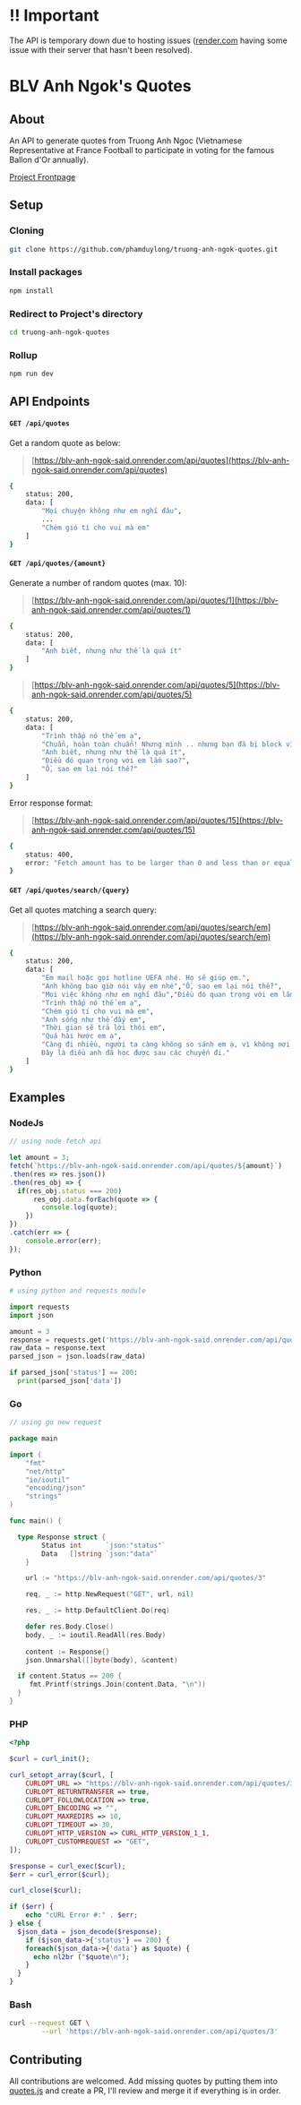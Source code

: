 # ‼️ Important

The API is temporary down due to hosting issues ([render.com](https://render.com) having some issue with their server that hasn't been resolved).

# BLV Anh Ngok's Quotes

## About

An API to generate quotes from Truong Anh Ngoc (Vietnamese Representative at France Football to participate in voting for the famous Ballon d'Or annually).

[Project Frontpage](https://blv-anh-ngok-said.onrender.com/)

## Setup

### Cloning
```bash
git clone https://github.com/phamduylong/truong-anh-ngok-quotes.git
```

### Install packages
```bash
npm install
```

### Redirect to Project's directory
```bash
cd truong-anh-ngok-quotes
```

### Rollup
```bash
npm run dev
```

## API Endpoints

#### `GET /api/quotes`

Get a random quote as below:
> [https://blv-anh-ngok-said.onrender.com/api/quotes](https://blv-anh-ngok-said.onrender.com/api/quotes)

```bash
{
    status: 200,
    data: [
        "Mọi chuyện không như em nghĩ đâu",
        ...
        "Chém gió tí cho vui mà em"
    ]
}
```

#### `GET /api/quotes/{amount}`

Generate a number of random quotes (max. 10):
> [https://blv-anh-ngok-said.onrender.com/api/quotes/1](https://blv-anh-ngok-said.onrender.com/api/quotes/1)

```bash
{
    status: 200,
    data: [
        "Anh biết, nhưng như thế là quá ít"
    ]
}
```

> [https://blv-anh-ngok-said.onrender.com/api/quotes/5](https://blv-anh-ngok-said.onrender.com/api/quotes/5)

```bash
{
    status: 200,
    data: [
        "Trình thấp nó thế em ạ",
        "Chuẩn, hoàn toàn chuẩn! Nhưng mình .. nhưng bạn đã bị block vì bạn không tôn trọng mình!",
        "Anh biết, nhưng như thế là quá ít",
        "Điều đó quan trọng với em lắm sao?",
        "Ồ, sao em lại nói thế?"
    ]
}
```

Error response format:
> [https://blv-anh-ngok-said.onrender.com/api/quotes/15](https://blv-anh-ngok-said.onrender.com/api/quotes/15)

```bash
{
    status: 400,
    error: "Fetch amount has to be larger than 0 and less than or equal to 10!"
}
```

#### `GET /api/quotes/search/{query}`

Get all quotes matching a search query:
> [https://blv-anh-ngok-said.onrender.com/api/quotes/search/em](https://blv-anh-ngok-said.onrender.com/api/quotes/search/em)

```bash
{
    status: 200,
    data: [
        "Em mail hoặc gọi hotline UEFA nhé. Họ sẽ giúp em.",
        "Anh không bao giờ nói vậy em nhé","Ồ, sao em lại nói thế?",
        "Mọi việc không như em nghĩ đâu","Điều đó quan trọng với em lắm sao?",
        "Trình thấp nó thế em ạ",
        "Chém gió tí cho vui mà em",
        "Anh sống như thế đấy em",
        "Thời gian sẽ trả lời thôi em",
        "Quá hài hước em ạ",
        "Càng đi nhiều, người ta càng không so sánh em ạ, vì không nơi nào giống nơi nào. 
        Đây là điều anh đã học được sau các chuyến đi."
    ]
}
```

## Examples

### NodeJs

```javascript
// using node fetch api

let amount = 3;
fetch(`https://blv-anh-ngok-said.onrender.com/api/quotes/${amount}`)
.then(res => res.json())
.then(res_obj => {
  if(res_obj.status === 200)
      res_obj.data.forEach(quote => {
        console.log(quote);
    })
})
.catch(err => {
    console.error(err);
});
```

### Python

```python
# using python and requests module

import requests
import json

amount = 3
response = requests.get('https://blv-anh-ngok-said.onrender.com/api/quotes/' + str(amount))
raw_data = response.text
parsed_json = json.loads(raw_data)

if parsed_json['status'] == 200:
  print(parsed_json['data'])
```

### Go

```go
// using go new request

package main

import (
	"fmt"
	"net/http"
	"io/ioutil"
    "encoding/json"
    "strings"
)

func main() {

  type Response struct {
		Status int      `json:"status"`
		Data   []string `json:"data"`
	}

	url := "https://blv-anh-ngok-said.onrender.com/api/quotes/3"

	req, _ := http.NewRequest("GET", url, nil)

	res, _ := http.DefaultClient.Do(req)

	defer res.Body.Close()
	body, _ := ioutil.ReadAll(res.Body)
  
	content := Response{}
	json.Unmarshal([]byte(body), &content)

  if content.Status == 200 {
	 fmt.Printf(strings.Join(content.Data, "\n"))
  }
}
```

### PHP

```php
<?php

$curl = curl_init();

curl_setopt_array($curl, [
	CURLOPT_URL => "https://blv-anh-ngok-said.onrender.com/api/quotes/3",
	CURLOPT_RETURNTRANSFER => true,
	CURLOPT_FOLLOWLOCATION => true,
	CURLOPT_ENCODING => "",
	CURLOPT_MAXREDIRS => 10,
	CURLOPT_TIMEOUT => 30,
	CURLOPT_HTTP_VERSION => CURL_HTTP_VERSION_1_1,
	CURLOPT_CUSTOMREQUEST => "GET",
]);

$response = curl_exec($curl);
$err = curl_error($curl);

curl_close($curl);

if ($err) {
	echo "cURL Error #:" . $err;
} else {
  $json_data = json_decode($response);
	if ($json_data->{'status'} == 200) {
    foreach($json_data->{'data'} as $quote) {
      echo nl2br ("$quote\n");
    }
  }
}
```

### Bash

```bash
curl --request GET \
        --url 'https://blv-anh-ngok-said.onrender.com/api/quotes/3'
```


## Contributing

All contributions are welcomed. Add missing quotes by putting them into [quotes.js](https://github.com/phamduylong/truong-anh-ngok-quotes/blob/main/public/assets/quotes.js) and create a PR, I'll review and merge it if everything is in order.
